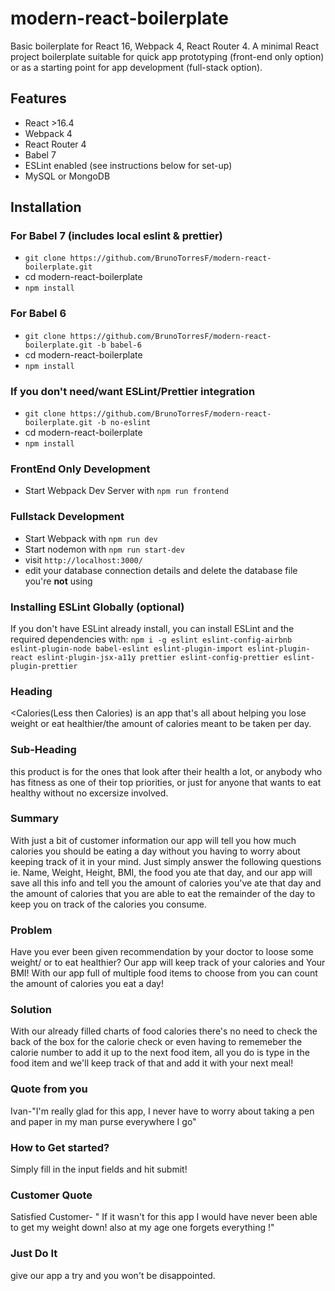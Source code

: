 # modern-react-boilerplate

Basic boilerplate for React 16, Webpack 4, React Router 4.
A minimal React project boilerplate suitable for quick app prototyping (front-end only option) or as a starting point for app development (full-stack option).

## Features

- React >16.4
- Webpack 4
- React Router 4
- Babel 7
- ESLint enabled (see instructions below for set-up)
- MySQL or MongoDB

## Installation

### For Babel 7 (includes local eslint & prettier)

- `git clone https://github.com/BrunoTorresF/modern-react-boilerplate.git`
- cd modern-react-boilerplate
- `npm install`

### For Babel 6

- `git clone https://github.com/BrunoTorresF/modern-react-boilerplate.git -b babel-6`
- cd modern-react-boilerplate
- `npm install`

### If you don't need/want ESLint/Prettier integration

- `git clone https://github.com/BrunoTorresF/modern-react-boilerplate.git -b no-eslint`
- cd modern-react-boilerplate
- `npm install`

### FrontEnd Only Development

- Start Webpack Dev Server with `npm run frontend`

### Fullstack Development

- Start Webpack with `npm run dev`
- Start nodemon with `npm run start-dev`
- visit `http://localhost:3000/`
- edit your database connection details and delete the database file you're **not** using

### Installing ESLint Globally (optional)

If you don't have ESLint already install, you can install ESLint and the required dependencies with:
`npm i -g eslint eslint-config-airbnb eslint-plugin-node babel-eslint eslint-plugin-import eslint-plugin-react eslint-plugin-jsx-a11y prettier eslint-config-prettier eslint-plugin-prettier`


### Heading
<Calories(Less then Calories) is an app that's all about helping you lose weight or eat healthier/the amount of calories meant to be taken per day.

### Sub-Heading
this product is for the ones that look after their health a lot, or anybody who has fitness as one of their top priorities, or just for anyone that wants to eat healthy without no excersize involved.

### Summary
With just a bit of customer information our app will tell you how much calories you should be eating a day without you having to worry about keeping track of it in your mind. Just simply answer the following questions ie. Name, Weight, Height, BMI, the food you ate that day, and our app will save all this info and tell you the amount of calories you've ate that day and the amount of calories that you are able to eat the remainder of the day to keep you on track of the calories you consume.

### Problem
Have you ever been given recommendation by your doctor to loose some weight/ or to eat healthier?
Our app will keep track of your calories and Your BMI! With our app full of multiple food items to choose from you can count the amount of calories you eat a day! 

### Solution
With our already filled charts of food calories there's no need to check the back of the box for the calorie check or even having to rememeber the calorie number to add it up to the next food item, all you do is type in the food item and we'll keep track of that and add it with your next meal!

### Quote from you
Ivan-"I'm really glad for this app, I never have to worry about taking a pen and paper in my man purse everywhere I go"

### How to Get started?
Simply fill in the input fields and hit submit!

### Customer Quote
Satisfied Customer- " If it wasn't for this app I would have never been able to get my weight down! also at my age one forgets everything !"

### Just Do It
give our app a try and you won't be disappointed.
